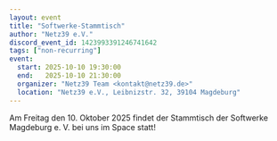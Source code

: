 ```yaml
---
layout: event
title: "Softwerke-Stammtisch"
author: "Netz39 e.V."
discord_event_id: 1423993391246741642
tags: ["non-recurring"]
event:
  start: 2025-10-10 19:30:00 
  end:   2025-10-10 21:30:00 
  organizer: "Netz39 Team <kontakt@netz39.de>" 
  location: "Netz39 e.V., Leibnizstr. 32, 39104 Magdeburg"
---
```

Am Freitag den 10. Oktober 2025 findet der Stammtisch der Softwerke Magdeburg e. V. bei uns im Space statt!
<!-- event imported from discord manual changes may be overwritten -->